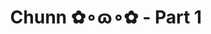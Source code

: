 ---
layout: album
resource: instagram
title: "Chunn ✿∘ɷ∘✿ - Part 1"
description: "Instagram album of Chunn ✿∘ɷ∘✿, part 1.</br> Username: ngocxx.12"
active: gallery
album-title: "Chunn ✿∘ɷ∘✿"
images:
  - image_path: ngocxx.12/1/20220909_184943_305607948_1201161453779060_5289063277873210988_n.jpg
  - image_path: ngocxx.12/1/20220909_184943_306049437_497777422172276_8758208895525397351_n.jpg
  - image_path: ngocxx.12/1/20230618_184525_354513484_145361151890577_4823379595546511941_n.jpg
  - image_path: ngocxx.12/1/20230714_201543_359495702_18298946491128170_5791243780616716899_n.jpg
  - image_path: ngocxx.12/1/20230812_213423_367017762_18303517075128170_7963091607013972577_n.jpg
  - image_path: ngocxx.12/1/20231127_113147_405909025_18319965028128170_2253561917895460258_n.jpg
  - image_path: ngocxx.12/1/20231127_113147_405922152_18319965010128170_6349612206102521316_n.jpg
  - image_path: ngocxx.12/1/20231127_113147_405989682_18319965001128170_3985953510832664474_n.jpg
  - image_path: ngocxx.12/1/20231127_113147_405990721_18319965019128170_2253129777904639777_n.jpg
  - image_path: ngocxx.12/1/20240102_185747_415941870_18325489138128170_2262018923398435667_n.jpg
  - image_path: ngocxx.12/1/20240102_185747_416514466_18325489147128170_4446402095437692026_n.jpg
  - image_path: ngocxx.12/1/20240102_185747_416839165_18325489129128170_1590304545844637031_n.jpg
  - image_path: ngocxx.12/1/20240102_185747_416845622_18325489156128170_5050125715821153416_n.jpg
  - image_path: ngocxx.12/1/20240102_185747_416855038_18325489120128170_2278210768136737024_n.jpg
  - image_path: ngocxx.12/1/20240204_154902_424692243_1539762443424770_1581503028161786387_n.jpg
  - image_path: ngocxx.12/1/20240204_154902_424713221_2794774490680578_3112664309971835735_n.jpg
  - image_path: ngocxx.12/1/20240204_154902_424921285_905548137731872_8966572499986490876_n.jpg
  - image_path: ngocxx.12/1/20240204_154902_424989432_429240659429402_3783147951993522890_n.jpg
  - image_path: ngocxx.12/1/20240204_154902_425009181_862216705702031_627187965206156734_n.jpg
  - image_path: ngocxx.12/1/20240204_154902_425482533_3594143544141970_5186462760497644251_n.jpg
  - image_path: ngocxx.12/1/20240206_175320_425276029_7566093880082148_405378932658869075_n.jpg
  - image_path: ngocxx.12/1/20240206_175320_425302898_1051479439412277_2690107429459243551_n.jpg
  - image_path: ngocxx.12/1/20240206_175320_425594354_2298886903641000_4160841583277731750_n.jpg
  - image_path: ngocxx.12/1/20240217_085941_427678297_895184778953559_3614265547312360799_n.jpg
  - image_path: ngocxx.12/1/20240217_085941_427957513_711322254444955_4290693150291553332_n.jpg
  - image_path: ngocxx.12/1/20240217_085941_427989872_239324099237156_7447169085448573147_n.jpg
  - image_path: ngocxx.12/1/20240217_085941_428258942_930611895243154_5463818890457062167_n.jpg
  - image_path: ngocxx.12/1/20240423_205331_440409990_1610148632860357_3646693840321962806_n.jpg
  - image_path: ngocxx.12/1/20240504_111409_440901341_1374124089963353_9089254945618559287_n.jpg
  - image_path: ngocxx.12/1/20240504_111409_441423699_754323810169222_6690812478010452604_n.jpg
  - image_path: ngocxx.12/1/20240504_111409_441425481_897202362211404_7881647367512943460_n.jpg
  - image_path: ngocxx.12/1/20240504_111409_441458293_754429886867876_4359806376474982013_n.jpg
  - image_path: ngocxx.12/1/20240504_111409_441462237_1160568171793122_4060983201112984848_n.jpg
  - image_path: ngocxx.12/1/20240620_211506_448850982_1203480800827643_3771212559603156777_n.jpg
  - image_path: ngocxx.12/1/20240620_211506_448883231_1250373685924370_2447991790323274337_n.jpg
  - image_path: ngocxx.12/1/20240714_155026_450906755_929881775561933_4365637171047271019_n.jpg
  - image_path: ngocxx.12/1/20240721_224242_452314647_3328101807491983_3426130957048870642_n.jpg
  - image_path: ngocxx.12/1/20240721_224242_452314647_853698493307717_1751994505753992940_n.jpg
  - image_path: ngocxx.12/1/20240721_224242_452373409_830364609052245_1953739121974728873_n.jpg
  - image_path: ngocxx.12/1/20240721_224242_452379450_1981573892260663_1658544760272961050_n.jpg
  - image_path: ngocxx.12/1/20240923_225643_460926753_3758720431032598_7708542023974946006_n.jpg
  - image_path: ngocxx.12/1/20240923_225643_461047687_2246602502369831_5843974751830103708_n.jpg
  - image_path: ngocxx.12/1/20240923_225643_461105798_1962654327516621_9157311999503987136_n.jpg
  - image_path: ngocxx.12/1/20240923_225643_461177215_1040612327805693_814755009301386051_n.jpg
  - image_path: ngocxx.12/1/20241014_214902_463188716_409129182047467_4773783375349791236_n.jpg
  - image_path: ngocxx.12/1/20241014_214902_463274367_888049632945786_7443839286973487113_n.jpg
  - image_path: ngocxx.12/1/20241014_214902_463289896_866487872284744_8460231410922404274_n.jpg
  - image_path: ngocxx.12/1/20241014_214902_463336934_449723528123078_7701578223292128939_n.jpg
  - image_path: ngocxx.12/1/20241216_194405_470107818_558883543607107_887215951928885969_n.jpg
  - image_path: ngocxx.12/1/20241216_194405_470356065_1114278366892161_1858938623054805032_n.jpg
  - image_path: ngocxx.12/1/20241216_194405_470489726_938438197726067_8507812995240326953_n.jpg
  - image_path: ngocxx.12/1/20241216_194405_470490174_1251755376098104_1506133010359302022_n.jpg
  - image_path: ngocxx.12/1/20250207_212640_476434908_18386081146128170_6543084478045650972_n.jpg
  - image_path: ngocxx.12/1/20250207_212640_476482882_18386081128128170_1699289664446807560_n.jpg
  - image_path: ngocxx.12/1/20250207_212640_476673834_18386081137128170_1488706408709626565_n.jpg
  - image_path: ngocxx.12/1/20250215_204823_479175940_18387183310128170_3816657368769189188_n.jpg
  - image_path: ngocxx.12/1/20250215_204823_479180401_18387183292128170_1030271280514224311_n.jpg
  - image_path: ngocxx.12/1/20250215_204823_479186583_18387183301128170_3141535997542319170_n.jpg
  - image_path: ngocxx.12/1/20250317_230036_484845102_18391891678128170_2278715911062005465_n.jpg
  - image_path: ngocxx.12/1/20250317_230036_485158281_18391891687128170_1368326485973477482_n.jpg
  - image_path: ngocxx.12/1/20250317_230036_485276149_18391891669128170_5137827625435189936_n.jpg
  - image_path: ngocxx.12/1/20250321_202214_484318176_18392535322128170_1632962416267613059_n.jpg
  - image_path: ngocxx.12/1/20250321_202214_485275782_18392535364128170_4425289341546239588_n.jpg
---